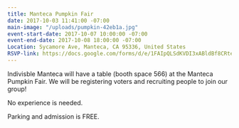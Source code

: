 ```yaml
---
title: Manteca Pumpkin Fair
date: 2017-10-03 11:41:00 -07:00
main-image: "/uploads/pumpkin-42eb1a.jpg"
event-start-date: 2017-10-07 10:00:00 -07:00
event-end-date: 2017-10-08 18:00:00 -07:00
Location: Sycamore Ave, Manteca, CA 95336, United States
RSVP-link: https://docs.google.com/forms/d/e/1FAIpQLSdKVDI3xABldBf8CRte5sb6bA3CE8JES_jxn05b7n5sisdl_w/viewform?c=0&w=1
---
```


Indivisble Manteca will have a table (booth space 566) at the Manteca Pumpkin Fair. We will be registering voters and recruiting people to join our group!

 No experience is needed. 

 Parking and admission is FREE.